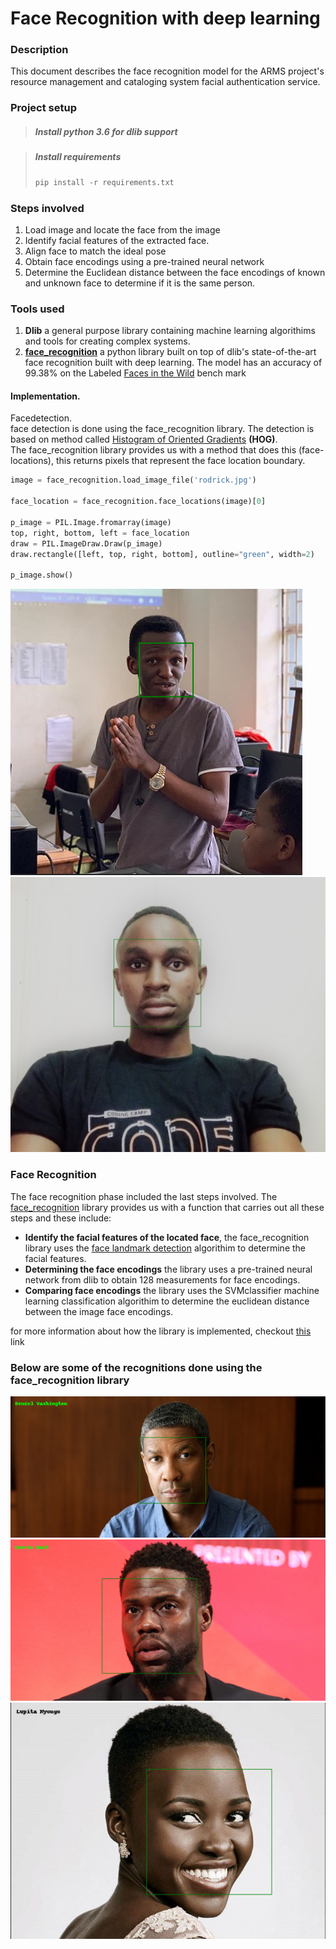 # Face Recognition with deep learning
### Description
This document describes the face recognition model for the ARMS
project's resource management and cataloging system facial authentication
service.
### Project setup
>##### Install python 3.6 for dlib support

> ##### Install requirements 
> ```python 
> pip install -r requirements.txt
>```

### Steps involved
1. Load image and locate the face from the image
2. Identify facial features of the extracted face.
3. Align face to match the ideal pose
4. Obtain face encodings using a pre-trained neural network
5. Determine the Euclidean distance between the face encodings of
known and unknown face to determine if it is the same person.
### Tools used
1.  **Dlib** a general purpose library containing machine learning algorithims
and tools for creating complex systems.
2. [**face_recognition**](https://github.com/ageitgey/face_recognition) a python
library built on top of dlib's state-of-the-art face recognition built with deep learning. The model has an accuracy of 99.38% on the Labeled [Faces in the Wild](http://vis-www.cs.umass.edu/lfw/) bench mark

#### Implementation.
Facedetection. \
face detection is done using the face_recognition library.
The detection is based on method called [Histogram of Oriented Gradients](https://www.learnopencv.com/histogram-of-oriented-gradients/)
**(HOG)**. \
The face_recognition library provides us with a method that does this (face-locations), this returns pixels that represent the face location boundary. 
```python
image = face_recognition.load_image_file('rodrick.jpg')

face_location = face_recognition.face_locations(image)[0]

p_image = PIL.Image.fromarray(image)
top, right, bottom, left = face_location
draw = PIL.ImageDraw.Draw(p_image)
draw.rectangle([left, top, right, bottom], outline="green", width=2)

p_image.show()
```
![alt](./face%20detection/rodo-face.PNG)
![alt](./face%20detection/ben.PNG)

### Face Recognition
The face recognition phase included the last steps involved. 
The [face_recognition](https://github.com/ageitgey/face_recognition) library provides us with a function that carries out
all these steps and these include:
- **Identify the facial features of the located face**, the 
face_recognition library uses the [face landmark detection](https://www.pyimagesearch.com/2018/04/02/faster-facial-landmark-detector-with-dlib/) algorithim to
determine the facial features.
-  **Determining the face encodings** the library uses a pre-trained
neural network from dlib to obtain 128 measurements for face encodings.
- **Comparing face encodings** the library uses the SVMclassifier machine learning classification algorithim to determine
the euclidean distance between the image face encodings.

for more information about how the library is implemented, checkout [this](https://medium.com/@ageitgey/machine-learning-is-fun-part-4-modern-face-recognition-with-deep-learning-c3cffc121d78) 
link

### Below are some of the recognitions done using the face_recognition library
![](./readme/denzeldetect.PNG)
![](./readme/kevndetect.PNG)
![](./readme/Lupitadetect.PNG)